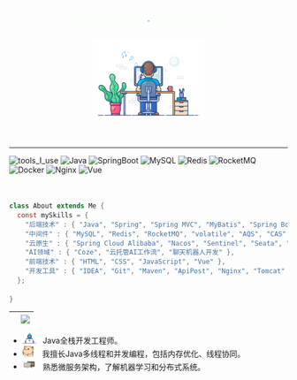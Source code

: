 <div align="center" width="50">

<img src="./images/hellocoders_rounded.gif" href="https://github.com/sp-xd" alt="Hello Coders" width="60%"/> <br>
<img src="./images/dev-working_rounded.gif" href="https://github.com/sp-xd" alt="Workspace"  width="40%"/><br> 



<br>
</div>

<hr></hr>

![tools_I_use](https://img.shields.io/badge/-%F0%9F%9A%80%20我的技术栈-orange)
![Java](https://img.shields.io/badge/Java-ED8B00?style=flat&logo=java&logoColor=white)
![SpringBoot](https://img.shields.io/badge/SpringBoot-6DB33F?style=flat&logo=spring-boot&logoColor=white)
![MySQL](https://img.shields.io/badge/MySQL-4479A1?style=flat&logo=mysql&logoColor=white)
![Redis](https://img.shields.io/badge/Redis-DC382D?style=flat&logo=redis&logoColor=white)
![RocketMQ](https://img.shields.io/badge/RocketMQ-D77310?style=flat&logo=apache&logoColor=white)
![Docker](https://img.shields.io/badge/Docker-2496ED?style=flat&logo=docker&logoColor=white)
![Nginx](https://img.shields.io/badge/Nginx-009639?style=flat&logo=nginx&logoColor=white)
![Vue](https://img.shields.io/badge/Vue.js-35495E?style=flat&logo=vue.js&logoColor=4FC08D)

```java


class About extends Me { 
  const mySkills = {  
    "后端技术" : { "Java", "Spring", "Spring MVC", "MyBatis", "Spring Boot", "Spring Security", "Spring Cloud" },
    "中间件" : { "MySQL", "Redis", "RocketMQ", "volatile", "AQS", "CAS" },
    "云原生" : { "Spring Cloud Alibaba", "Nacos", "Sentinel", "Seata", "Zipki Gateway" },
    "AI领域" : { "Coze", "云托管AI工作流", "聊天机器人开发" },
    "前端技术" : { "HTML", "CSS", "JavaScript", "Vue" },
    "开发工具" : { "IDEA", "Git", "Maven", "ApiPost", "Nginx", "Tomcat" }
  };

}
```

| <a ><img align="center" src="https://github-stats-ghu9.vercel.app/api?username=17725952283&show_icons=true&include_all_commits=true&theme=buefy&hide_border=true" alt="" /></a> | <a ><img align="center" src="https://github-stats-ghu9.vercel.app/api/top-langs/?username=17725952283&layout=compact&theme=buefy&hide_border=true" /></a> |
| ------------- | ------------- |





-  <img alt="GIF" src="./images/Developer.gif" width="25" /> &nbsp; Java全栈开发工程师。<br>
- <img src="./images/hyperkitty.gif" width="20" />&nbsp;&nbsp;&nbsp; 我擅长Java多线程和并发编程，包括内存优化、线程协同。 <br>
- <img src="./images/message.gif" width="25" />&nbsp;&nbsp; 熟悉微服务架构，了解机器学习和分布式系统。 <br>



<div align="center" >




<!--img src="https://github.com/SP-XD/SP-XD/blob/main/images/this_page_is.gif?raw=true"  width="40%"/-->

</div>

